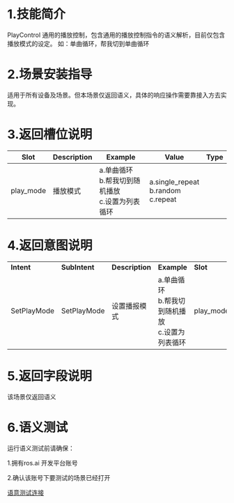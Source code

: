 # 1.技能简介

PlayControl 通用的播放控制，包含通用的播放控制指令的语义解析，目前仅包含播放模式的设定。
如：单曲循环，帮我切到单曲循环

# 2.场景安装指导
适用于所有设备及场景。但本场景仅返回语义，具体的响应操作需要靠接入方去实现。

# 3.返回槽位说明

| **Slot** | **Description** | **Example** |**Value** | **Type** |
| ------------ | ------------ | ------------ | ------------ | ------- |
|play_mode|播放模式|a.单曲循环<br/>b.帮我切到随机播放<br/>c.设置为列表循环|a.single_repeat<br/>b.random<br/>c.repeat|

# 4.返回意图说明

<table>

<tr>

<td><b>Intent</b></td>

<td><b>SubIntent</b></td>

<td><b>Description</b></td>

<td><b>Example</b></td>

<td><b>Slot</b></td>

<td><b>Context</b></td>

</tr>


<tr>

 <td> SetPlayMode </td>

  <td >SetPlayMode</td>

   <td >设置播报模式</td>

   <td>a.单曲循环<br/>b.帮我切到随机播放<br/>c.设置为列表循环</td>
   
   <td>play_mode</td>
   
   <td >无</td>

</tr>


</table>

# 5.返回字段说明
该场景仅返回语义

# 6.语义测试
运行语义测试前请确保：

1.拥有ros.ai 开发平台账号

2.确认该账号下要测试的场景已经打开

[语意测试连接](https://passport.ros.ai/#/login)


